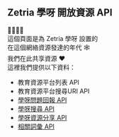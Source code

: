 
## Zetria 學呀 開放資源 API  
💛💚💙💜  
這個頁面是為 Zetria 學呀 設置的  
在這個網絡資源發達的年代 🕸  
我們在此共享資源 ❤  
這裡我們提供以下資料：
   - 教育資源平台列表 API
   - 教育資源平台搜尋URI API
   - [學呀問題回報 API](./search-report.md)
   - [學呀搜尋 API](./search-api.md)
   - [學呀資源分享 API](./share.md)
   - [相關詞彙 API](./related-terms.md)
  
  

